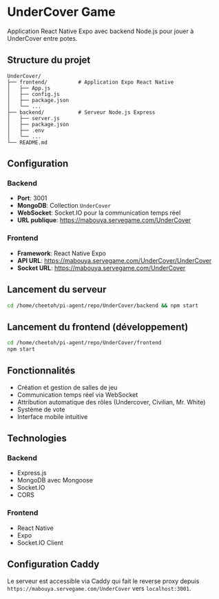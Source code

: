# UnderCover Game

Application React Native Expo avec backend Node.js pour jouer à UnderCover entre potes.

## Structure du projet

```
UnderCover/
├── frontend/          # Application Expo React Native
│   ├── App.js
│   ├── config.js
│   ├── package.json
│   └── ...
├── backend/           # Serveur Node.js Express
│   ├── server.js
│   ├── package.json
│   ├── .env
│   └── ...
└── README.md
```

## Configuration

### Backend
- **Port**: 3001
- **MongoDB**: Collection `UnderCover`
- **WebSocket**: Socket.IO pour la communication temps réel
- **URL publique**: https://mabouya.servegame.com/UnderCover

### Frontend
- **Framework**: React Native Expo
- **API URL**: https://mabouya.servegame.com/UnderCover/UnderCover
- **Socket URL**: https://mabouya.servegame.com/UnderCover

## Lancement du serveur

```bash
cd /home/cheetoh/pi-agent/repo/UnderCover/backend && npm start
```

## Lancement du frontend (développement)

```bash
cd /home/cheetoh/pi-agent/repo/UnderCover/frontend
npm start
```

## Fonctionnalités

- Création et gestion de salles de jeu
- Communication temps réel via WebSocket
- Attribution automatique des rôles (Undercover, Civilian, Mr. White)
- Système de vote
- Interface mobile intuitive

## Technologies

### Backend
- Express.js
- MongoDB avec Mongoose
- Socket.IO
- CORS

### Frontend
- React Native
- Expo
- Socket.IO Client

## Configuration Caddy

Le serveur est accessible via Caddy qui fait le reverse proxy depuis `https://mabouya.servegame.com/UnderCover` vers `localhost:3001`.
